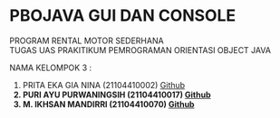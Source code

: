 # PBOJAVA GUI DAN CONSOLE
PROGRAM RENTAL MOTOR  SEDERHANA <BR>
TUGAS UAS PRAKITIKUM PEMROGRAMAN ORIENTASI OBJECT JAVA
 
NAMA KELOMPOK 3 : <br>

1) PRITA EKA GIA NINA 		(21104410002)  [Github](https://github.com/NafMn) <b>
2) PURI AYU PURWANINGSIH 	(21104410017)  [Github](https://github.com/NafMn) <br>
3) M. IKHSAN MANDIRRI 		(21104410070)   [Github](https://github.com/muhikhsanm404) <br>

 


